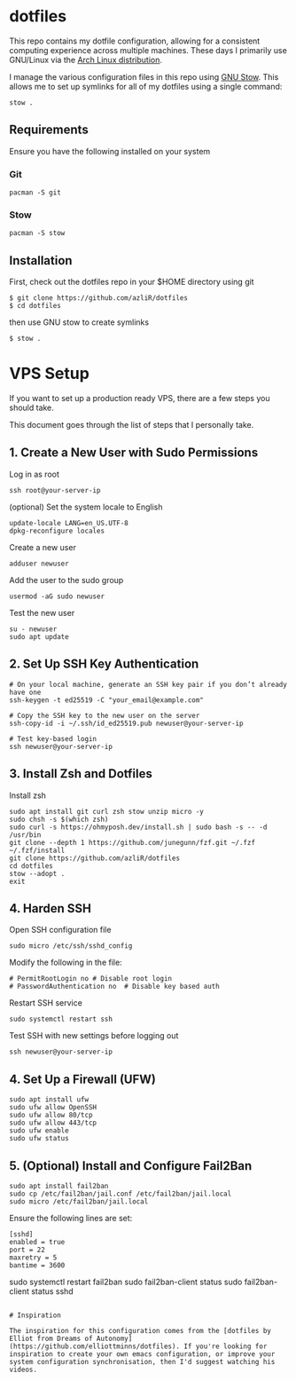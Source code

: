 # dotfiles

This repo contains my dotfile configuration, allowing for a consistent computing experience across multiple machines.
These days I primarily use GNU/Linux via the [Arch Linux distribution](https://archlinux.org).

I manage the various configuration files in this repo using [GNU Stow](https://www.gnu.org/software/stow/).  This allows me to set up symlinks for all of my dotfiles using a single command:

```
stow .
```

## Requirements

Ensure you have the following installed on your system

### Git

```
pacman -S git
```

### Stow

```
pacman -S stow
```

## Installation

First, check out the dotfiles repo in your $HOME directory using git

```
$ git clone https://github.com/azliR/dotfiles
$ cd dotfiles
```

then use GNU stow to create symlinks

```
$ stow .
```

# VPS Setup

If you want to set up a production ready VPS, there are a few steps you should take.

This document goes through the list of steps that I personally take.


## 1. Create a New User with Sudo Permissions
Log in as root
```
ssh root@your-server-ip
```

(optional) Set the system locale to English
```
update-locale LANG=en_US.UTF-8
dpkg-reconfigure locales
```

Create a new user
```
adduser newuser
```

Add the user to the sudo group
```
usermod -aG sudo newuser
```

Test the new user
```
su - newuser
sudo apt update
```


## 2. Set Up SSH Key Authentication
```
# On your local machine, generate an SSH key pair if you don’t already have one
ssh-keygen -t ed25519 -C "your_email@example.com"

# Copy the SSH key to the new user on the server
ssh-copy-id -i ~/.ssh/id_ed25519.pub newuser@your-server-ip

# Test key-based login
ssh newuser@your-server-ip
```

## 3. Install Zsh and Dotfiles

Install zsh
```
sudo apt install git curl zsh stow unzip micro -y
sudo chsh -s $(which zsh)
sudo curl -s https://ohmyposh.dev/install.sh | sudo bash -s -- -d /usr/bin
git clone --depth 1 https://github.com/junegunn/fzf.git ~/.fzf
~/.fzf/install
git clone https://github.com/azliR/dotfiles
cd dotfiles
stow --adopt .
exit
```


## 4. Harden SSH

Open SSH configuration file
```
sudo micro /etc/ssh/sshd_config
```
Modify the following in the file:
```
# PermitRootLogin no # Disable root login
# PasswordAuthentication no  # Disable key based auth
```
Restart SSH service
```
sudo systemctl restart ssh
```
Test SSH with new settings before logging out
```
ssh newuser@your-server-ip
```

## 4. Set Up a Firewall (UFW)
```
sudo apt install ufw
sudo ufw allow OpenSSH
sudo ufw allow 80/tcp
sudo ufw allow 443/tcp
sudo ufw enable
sudo ufw status
```

## 5. (Optional) Install and Configure Fail2Ban

```
sudo apt install fail2ban
sudo cp /etc/fail2ban/jail.conf /etc/fail2ban/jail.local
sudo micro /etc/fail2ban/jail.local
```
Ensure the following lines are set:
```
[sshd]
enabled = true
port = 22
maxretry = 5
bantime = 3600
```
sudo systemctl restart fail2ban
sudo fail2ban-client status
sudo fail2ban-client status sshd
```

# Inspiration

The inspiration for this configuration comes from the [dotfiles by Elliot from Dreams of Autonomy](https://github.com/elliottminns/dotfiles). If you're looking for inspiration to create your own emacs configuration, or improve your system configuration synchronisation, then I'd suggest watching his videos.
